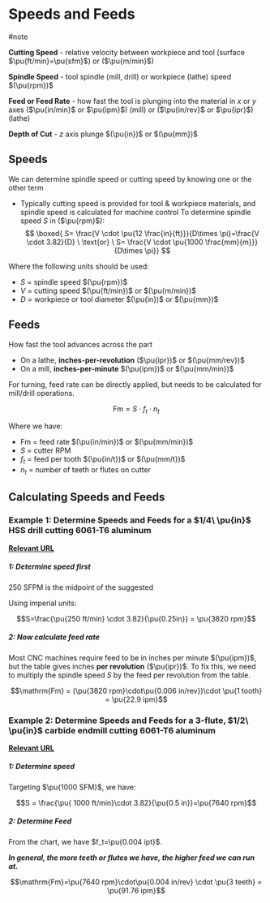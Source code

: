 # Speeds and Feeds
#note

**Cutting Speed**  - relative velocity between workpiece and tool (surface $\pu{ft/min}=\pu{sfm}$) or ($\pu{m/min}$)

**Spindle Speed** - tool spindle (mill, drill) or workpiece (lathe) speed $(\pu{rpm})$

**Feed or Feed Rate** - how fast the tool is plunging into the material in $x$ or $y$ axes ($\pu{in/min}$ or $\pu{ipm}$) (mill) or ($\pu{in/rev}$ or $\pu{ipr}$) (lathe)

**Depth of Cut** - $z$ axis plunge $(\pu{in})$ or $(\pu{mm})$

## Speeds
We can determine spindle speed or cutting speed by knowing one or the other term
- Typically cutting speed is provided for tool & workpiece materials, and spindle speed is calculated for machine control
To determine spindle speed $S$ in ($\pu{rpm}$):
$$
\boxed{
S= \frac{V \cdot \pu{12 \frac{in}{ft}}}{D\times \pi}=\frac{V \cdot 3.82}{D} \ \text{or} \ S= \frac{V \cdot \pu{1000 \frac{mm}{m}}}{D\times \pi}}
$$

Where the following units should be used:
- $S$ = spindle speed $(\pu{rpm})$
- $V$ = cutting speed $(\pu{ft/min})$ or $(\pu{m/min})$
- $D$ = workpiece or tool diameter $(\pu{in})$ or $(\pu{mm})$

## Feeds
How fast the tool advances across the part
- On a lathe, **inches-per-revolution** ($\pu{ipr})$ or $(\pu{mm/rev})$
- On a mill, **inches-per-minute** $(\pu{ipm})$ or $(\pu{mm/min})$

For turning, feed rate can be directly applied, but needs to be calculated for mill/drill operations.

$$
\mathrm{Fm} = S \cdot f_t \cdot n_t
$$

Where we have:
- $\mathrm{Fm}$ = feed rate $(\pu{in/min})$ or $(\pu{mm/min})$
- $S$ = cutter RPM
- $f_t$ = feed per tooth $(\pu{in/t})$ or $(\pu{mm/t})$
- $n_t$ = number of teeth or flutes on cutter


## Calculating Speeds and Feeds

### Example 1: Determine Speeds and Feeds for a $1/4\ \pu{in}$ HSS drill cutting **6061-T6 aluminum**

[**Relevant URL**](http://www.carbidedepot.com/formulas-drills-speeds.htm)

##### **1:** Determine speed first
250 SFPM is the midpoint of the suggested 

Using imperial units:

$$S=\frac{\pu{250 ft/min} \cdot 3.82}{\pu{0.25in}} = \pu{3820 rpm}$$

##### **2:** Now calculate feed rate

Most CNC machines require feed to be in inches per minute $(\pu{ipm})$, but the table gives inches **per revolution** ($\pu{ipr})$. To fix this, we need to multiply the spindle speed $S$ by the feed per revolution from the table.

$$\mathrm{Fm} = (\pu{3820 rpm}\cdot\pu{0.006 in/rev})\cdot \pu{1 tooth} = \pu{22.9 ipm}$$


### Example 2: Determine Speeds and Feeds for a **3-flute,** $1/2\ \pu{in}$ carbide endmill cutting **6061-T6 aluminum**

[**Relevant URL**](https://www.harveytool.com/resources/general-machining-guidelines##non-ferrous)

##### **1:** Determine speed

Targeting $\pu{1000 SFM}$, we have:

$$S = \frac{\pu{ 1000 ft/min}\cdot 3.82}{\pu{0.5 in}}=\pu{7640 rpm}$$
##### **2**: Determine Feed

From the chart, we have $f_t=\pu{0.004 ipt}$.

***In general, the more teeth or flutes we have, the higher feed we can run at.***

$$\mathrm{Fm}=\pu{7640 rpm}\cdot\pu{0.004 in/rev} \cdot \pu{3 teeth} = \pu{91.76 ipm}$$

